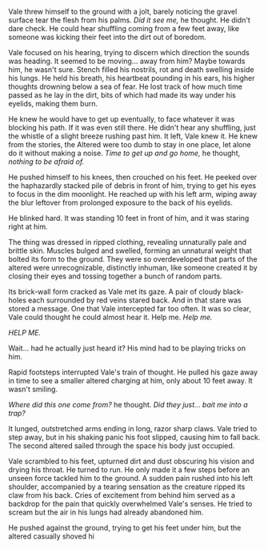 Vale threw himself to the ground with a jolt, barely noticing the gravel surface tear the flesh from his palms. *Did it see me,* he thought. He didn't dare check. He could hear shuffling coming from a few feet away, like someone was kicking their feet into the dirt out of boredom.

Vale focused on his hearing, trying to discern which direction the sounds was heading. It seemed to be moving... away from him? Maybe towards him, he wasn't sure. Stench filled his nostrils, rot and death swelling inside his lungs. He held his breath, his heartbeat pounding in his ears, his higher thoughts drowning below a sea of fear. He lost track of how much time passed as he lay in the dirt, bits of which had made its way under his eyelids, making them burn.

He knew he would have to get up eventually, to face whatever it was blocking his path. If it was even still there. He didn't hear any shuffling, just the whistle of a slight breeze rushing past him. It left, Vale knew it. He knew from the stories, the Altered were too dumb to stay in one place, let alone do it without making a noise. *Time to get up and go home,*  he thought, *nothing to be afraid of.*

He pushed himself to his knees, then crouched on his feet. He peeked over the haphazardly stacked pile of debris in front of him, trying to get his eyes to focus in the dim moonlight. He reached up with his left arm, wiping away the blur leftover from prolonged exposure to the back of his eyelids.

He blinked hard. It was standing 10 feet in front of him, and it was staring right at him.

The thing was dressed in ripped clothing, revealing unnaturally pale and brittle skin. Muscles bulged and swelled, forming an unnatural weight that bolted its form to the ground. They were so overdeveloped that parts of the altered were unrecognizable, distinctly inhuman, like someone created it by closing their eyes and tossing together a bunch of random parts.

Its brick-wall form cracked as Vale met its gaze. A pair of cloudy black-holes each surrounded by red veins stared back. And in that stare was stored a message. One that Vale intercepted far too often. It was so clear, Vale could thought he could almost hear it. Help me.  *Help me.*

*HELP ME.*

Wait... had he actually just heard it? His mind had to be playing tricks on him.

Rapid footsteps interrupted Vale's train of thought. He pulled his gaze away in time to see a smaller altered charging at him, only about 10 feet away. It wasn't smiling.

*Where did this one come from?* he thought. *Did they just... bait me into a trap?* 

It lunged, outstretched arms ending in long, razor sharp claws. Vale tried to step away, but in his shaking panic his foot slipped, causing him to fall back. The second altered sailed through the space his body just occupied.

Vale scrambled to his feet, upturned dirt and dust obscuring his vision and drying his throat. He turned to run. He only made it a few steps before an unseen force tackled him to the ground. A sudden pain rushed into his left shoulder, accompanied by a tearing sensation as the creature ripped its claw from his back. Cries of excitement from behind him served as a backdrop for the pain that quickly overwhelmed Vale's senses. He tried to scream but the air in his lungs had already abandoned him.

He pushed against the ground, trying to get his feet under him, but the altered casually shoved hi